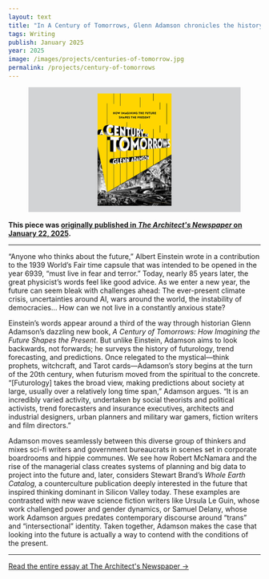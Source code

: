 ```yaml
---
layout: text
title: "In A Century of Tomorrows, Glenn Adamson chronicles the history of predicting the future"
tags: Writing
publish: January 2025
year: 2025
image: /images/projects/centuries-of-tomorrow.jpg
permalink: /projects/century-of-tomorrows
---
```


<figure>
<img src="../images/projects/centuries-of-tomorrow.jpg">
</figure>

**This piece was [originally published in *The Architect's Newspaper* on January 22, 2025](https://www.archpaper.com/2025/01/in-a-century-of-tomorrows-glenn-adamson-chronicles-the-history-of-predicting-the-future/).**

***

“Anyone who thinks about the future,” Albert Einstein wrote in a contribution to the 1939 World’s Fair time capsule that was intended to be opened in the year 6939, “must live in fear and terror.” Today, nearly 85 years later, the great physicist’s words feel like good advice. As we enter a new year, the future can seem bleak with challenges ahead: The ever-present climate crisis, uncertainties around AI, wars around the world, the instability of democracies… How can we not live in a constantly anxious state?

Einstein’s words appear around a third of the way through historian Glenn Adamson’s dazzling new book, *A Century of Tomorrows: How Imagining the Future Shapes the Present*. But unlike Einstein, Adamson aims to look backwards, not forwards; he surveys the history of futurology, trend forecasting, and predictions. Once relegated to the mystical—think prophets, witchcraft, and Tarot cards—Adamson’s story begins at the turn of the 20th century, when futurism moved from the spiritual to the concrete. “[Futurology] takes the broad view, making predictions about society at large, usually over a relatively long time span,” Adamson argues. “It is an incredibly varied activity, undertaken by social theorists and political activists, trend forecasters and insurance executives, architects and industrial designers, urban planners and military war gamers, fiction writers and film directors.”

Adamson moves seamlessly between this diverse group of thinkers and mixes sci-fi writers and government bureaucrats in scenes set in corporate boardrooms and hippie communes. We see how Robert McNamara and the rise of the managerial class creates systems of planning and big data to project into the future and, later, considers Stewart Brand’s *Whole Earth Catalog*, a counterculture publication deeply interested in the future that inspired thinking dominant in Silicon Valley today. These examples are contrasted with new wave science fiction writers like Ursula Le Guin, whose work challenged power and gender dynamics, or Samuel Delany, whose work Adamson argues predates contemporary discourse around “trans” and “intersectional” identity. Taken together, Adamson makes the case that looking into the future is actually a way to contend with the conditions of the present.

***

[Read the entire essay at The Architect's Newspaper →](https://www.archpaper.com/2025/01/in-a-century-of-tomorrows-glenn-adamson-chronicles-the-history-of-predicting-the-future/)
